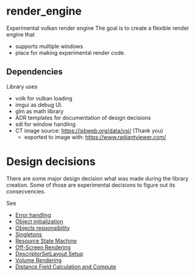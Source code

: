 # render_engine
Experimental vulkan render engine
The goal is to create a flexible render engine that 
 - supports multiple windows
 - place for making experimental render code.

## Dependencies
Library uses 
 - volk for vulkan loading
 - imgui as debug UI.
 - glm as math library
 - ADR templates for documentation of design decisions
 - sdl for window handling
 - CT image source: https://isbweb.org/data/vsj/ (Thank you)
   - exported to image with: https://www.radiantviewer.com/

 # Design decisions

 There are some major design decision what was made during the library creation. Some of those are experimental decisions to figure out
 its consecvencies. 

 See 
  - [Error handling](render_engine/documentation/handling-errors.md)
  - [Object initialization](render_engine/documentation/object-initializations.md)
  - [Objects responsibility](render_engine/documentation/objects-responsibility.md)
  - [Singletons](render_engine/documentation/singletons.md)
  - [Resource State Machine](render_engine/documentation/resource-state-machine.md)
  - [Off-Screen Rendering](render_engine/documentation/offscreen-rendering.md)
  - [DescriptorSetLayout Setup](render_engine/documentation/descriptor-set-layout-setup.md)
  - [Volume Rendering](render_engine/documentation/volume-rendering.md)
  - [Distance Field Calculation and Compute](render_engine/documentation/distance-field-calculation.md)